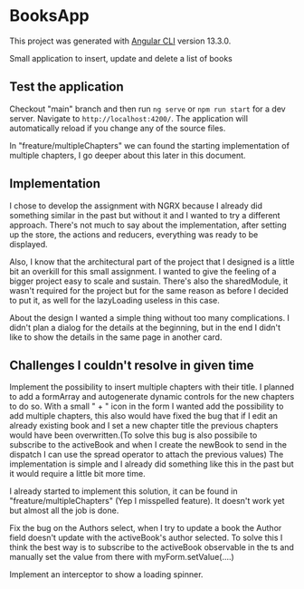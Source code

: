 # BooksApp

This project was generated with [Angular CLI](https://github.com/angular/angular-cli) version 13.3.0.

Small application to insert, update and delete a list of books

## Test the application

Checkout "main" branch and then run `ng serve` or `npm run start` for a dev server. Navigate to `http://localhost:4200/`. The application will automatically reload if you change any of the source files.

In "freature/multipleChapters" we can found the starting implementation of multiple chapters, I go deeper about this later in this document.

## Implementation

I chose to develop the assignment with NGRX because I already did something similar in the past but without it and I wanted to try a different approach.
There's not much to say about the implementation, after setting up the store, the actions and reducers, everything was ready to be displayed.

Also, I know that the architectural part of the project that I designed is a little bit an overkill for this small assignment. I wanted to give the feeling of a bigger project easy to scale and sustain. There's also the sharedModule, it wasn't required for the project but for the same reason as before I decided to put it, as well for the lazyLoading useless in this case.

About the design I wanted a simple thing without too many complications.
I didn't plan a dialog for the details at the beginning, but in the end I didn't like to show the details in the same page in another card.

## Challenges I couldn't resolve in given time

Implement the possibility to insert multiple chapters with their title. I planned to add a formArray and autogenerate dynamic controls for the new chapters to do so. With a small " + " icon in the form I wanted add the possibility to add multiple chapters, this also would have fixed the bug that if I edit an already existing book and I set a new chapter title the previous chapters would have been overwritten.(To solve this bug is also possibile to subscribe to the activeBook and when I create the newBook to send in the dispatch I can use the spread operator to attach the previous values)
The implementation is simple and I already did something like this in the past but it would require a little bit more time.

I already started to implement this solution, it can be found in "freature/multipleChapters" (Yep I misspelled feature). It doesn't work yet but almost all the job is done.

Fix the bug on the Authors select, when I try to update a book the Author field doesn't update with the activeBook's author selected. To solve this I think the best way is to subscribe to the activeBook observable in the ts and manually set the value from there with myForm.setValue(....)

Implement an interceptor to show a loading spinner.
